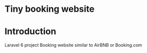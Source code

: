 
# Tiny booking website

# Introduction

Laravel 6 project
Booking website similar to AirBNB or Booking.com
